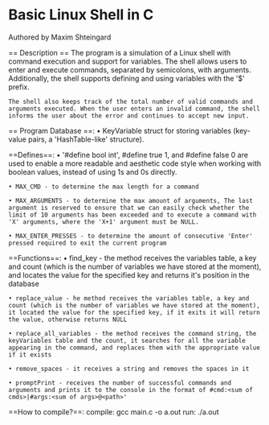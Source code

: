 # Basic Linux Shell in C
Authored by Maxim Shteingard

== Description == 
	The program is a simulation of a Linux shell with command execution and support for variables. The shell allows users to enter and execute commands, separated by semicolons, with arguments. Additionally, the shell supports defining and using variables with the '$' prefix.

	The shell also keeps track of the total number of valid commands and arguments executed. When the user enters an invalid command, the shell informs the user about the error and continues to accept new input.

== Program Database ==:
	• KeyVariable struct for storing variables (key-value pairs, a 'HashTable-like' structure).

==Defines==:
	• '#define bool int', #define true 1, and #define false 0 are used to enable a more readable and aesthetic code style when working with boolean values, instead of using 1s and 0s directly.
	
	• MAX_CMD - to determine the max length for a command
	
	• MAX_ARGUMENTS - to determine the max amount of arguments, The last argument is reserved to ensure that we can easily check whether the limit of 10 arguments has been exceeded and to execute a command with 'X' arguments, where the 'X+1' argument must be NULL.
	
	• MAX_ENTER_PRESSES - to determine the amount of consecutive 'Enter' pressed required to exit the current program 

==Functions==:
	• find_key - the method receives the variables table, a key and count (which is the number of variables we have stored at the moment), and locates the value for the specified key and returns it's position in the database
	
	• replace_value - he method receives the variables table, a key and count (which is the number of variables we have stored at the moment), it located the value for the specified key, if it exits it will return the value, otherwise returns NULL

	• replace_all_variables - the method receives the command string, the keyVariables table and the count, it searches for all the variable appearing in the command, and replaces them with the appropriate value if it exists

	• remove_spaces - it receives a string and removes the spaces in it

	• promptPrint - receives the number of successful commands and arguments and prints it to the console in the format of #cmd:<sum of cmds>|#args:<sum of args>@<path>'


==How to compile?==:
	compile: gcc main.c -o a.out
	run: ./a.out
